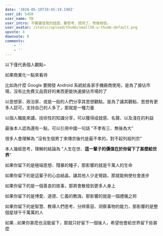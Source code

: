 ```yaml
---
date: '2018-05-19T10:45:19.198Z'
user_id: 5450
user_name: TB
user_intro: 不要盡信我的話語，要思考，認同了，然後相信。
user_avatar: /static/upload/thumb/small50-u-thumb-default.png
upvote: 4
downvote: 0
comments:
    - ''
    - ''
---
```


以下僅代表個人觀點~

如果商業化一點來看待

比如為什麼 Google 要開發 Android 系統給各家手機廠商使用，是為了搶佔市場，沒有比免費又品質好的東西更能快速搶佔市場的了

以思想家、政治家、或是一般的人們分享其思想觀點，是為了讓其觀點、思想有更多人認可，支持自己的人多了，那就是一種力量

以個人職能來講，技術性的知識分享，可以獲得成就感、名聲、以及淺在的利益

最後本人認為還有一點，可以引用中國一句話 "不孝有三、無後為大"

很多人會理解為 "沒有生個男丁來傳宗後代是最不孝的，對不起列祖列宗"

本人幾經思考，理解的結論為 "人生在世、**這一輩子的價值在於你留下了甚麼給世界**"

如果你留下的是極端思想、殘暴的種子，那影響的就是千萬人的生命

如果你留下的是這輩子的心血結晶，讓其他人少走彎路，那就能夠使社會進步

如果你留下的是一個善良的故事，那將會散發到更多人身上

如果你留下的是博愛、道德、仁義的教誨，那影響的就是一個禮儀之邦

如果你留下的是智慧、教導人們思考、分辨善惡、洞察事物的能力，那影響的是整個星球千千萬萬的人

如果...如果你甚麼也沒能留下，那就只好留下一個後人，希望他會給世界留下些甚麼
